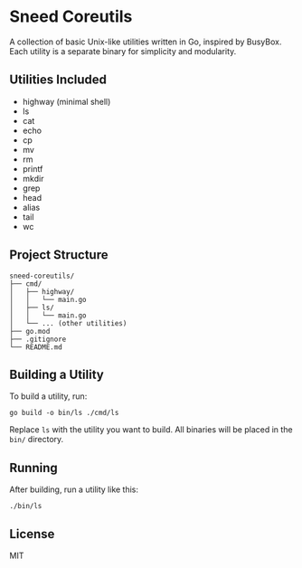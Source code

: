 # Sneed Coreutils

A collection of basic Unix-like utilities written in Go, inspired by BusyBox. Each utility is a separate binary for simplicity and modularity.

## Utilities Included
- highway (minimal shell)
- ls
- cat
- echo
- cp
- mv
- rm
- printf
- mkdir
- grep
- head
- alias
- tail
- wc

## Project Structure

```
sneed-coreutils/
├── cmd/
│   ├── highway/
│   │   └── main.go
│   ├── ls/
│   │   └── main.go
│   └── ... (other utilities)
├── go.mod
├── .gitignore
└── README.md
```

## Building a Utility

To build a utility, run:

```
go build -o bin/ls ./cmd/ls
```

Replace `ls` with the utility you want to build. All binaries will be placed in the `bin/` directory.

## Running

After building, run a utility like this:

```
./bin/ls
```

## License
MIT 
